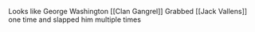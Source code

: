 Looks like George Washington
[[Clan Gangrel]]
Grabbed [[Jack Vallens]] one time and slapped him multiple times